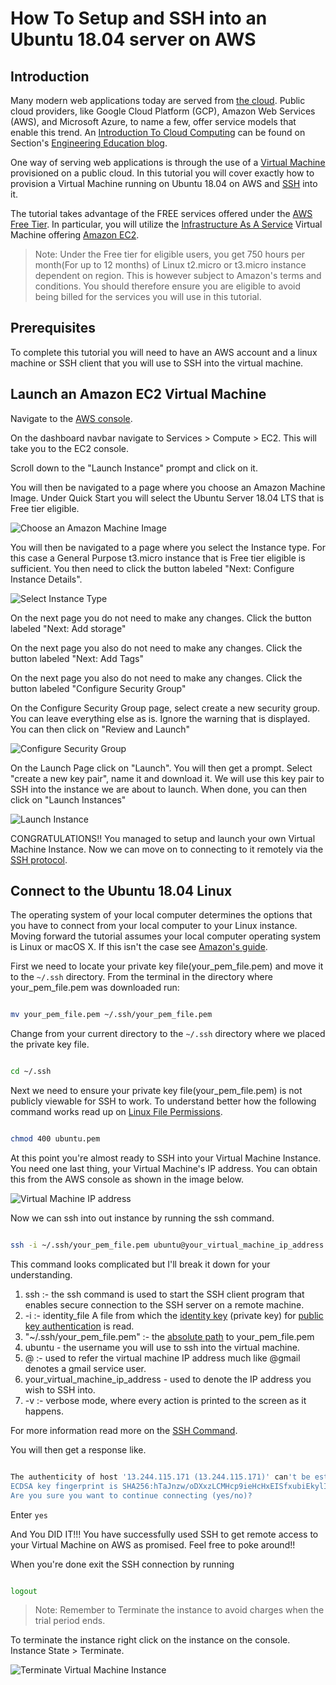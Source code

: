 # How To Setup and SSH into an Ubuntu 18.04 server on AWS

## Introduction

Many modern web applications today are served from [the cloud](https://en.wikipedia.org/wiki/Cloud_computing).
Public cloud providers, like Google Cloud Platform (GCP), Amazon Web Services (AWS), and Microsoft Azure, to name a few, offer service models that enable this trend. An [Introduction To Cloud Computing](https://www.section.io/engineering-education/introduction-to-cloud-computing/) can be found on Section's [Engineering Education blog](https://www.section.io/engineering-education/).

One way of serving web applications is through the use of a [Virtual Machine](https://en.wikipedia.org/wiki/Virtual_machine) provisioned on a public cloud. In this tutorial you will cover exactly how to provision a Virtual Machine running on Ubuntu 18.04 on AWS and [SSH](https://en.wikipedia.org/wiki/Secure_Shell) into it.

The tutorial takes advantage of the FREE services offered under the [AWS Free Tier](https://aws.amazon.com/free/?all-free-tier.sort-by=item.additionalFields.SortRank&all-free-tier.sort-order=asc). In particular, you will utilize the [Infrastructure As A Service](https://en.wikipedia.org/wiki/Infrastructure_as_a_service) Virtual Machine offering [Amazon EC2](https://aws.amazon.com/ec2/?did=ft_card&trk=ft_card).

>Note: Under the Free tier for eligible users, you get 750 hours per month(For up to 12 months) of Linux t2.micro or t3.micro instance dependent on region. This is however subject to Amazon's terms and conditions. You should therefore ensure you are eligible to avoid being billed for the services you will use in this tutorial.

## Prerequisites

To complete this tutorial you will need to have an AWS account and a linux machine or SSH client that you will use to SSH into the virtual machine.

## Launch an Amazon EC2 Virtual Machine

Navigate to the [AWS console](https://console.aws.amazon.com/).

On the dashboard navbar navigate to Services > Compute > EC2. This will take you to the EC2 console.

Scroll down to the "Launch Instance" prompt and click on it.

You will then be navigated to a page where you choose an Amazon Machine Image.
Under Quick Start you will select the Ubuntu Server 18.04 LTS that is Free tier eligible.

![Choose an Amazon Machine Image](ami.png)

You will then be navigated to a page where you select the Instance type.
For this case a General Purpose t3.micro instance that is Free tier eligible is sufficient.
You then need to click the button labeled "Next: Configure Instance Details".

![Select Instance Type](instance_type.png)

On the next page you do not need to make any changes.
Click the button labeled "Next: Add storage"

On the next page you also do not need to make any changes.
Click the button labeled "Next: Add Tags"

On the next page you also do not need to make any changes.
Click the button labeled "Configure Security Group"

On  the Configure Security Group page, select create a new security group.
You can leave everything else as is.
Ignore the warning that is displayed.
You can then click on "Review and Launch"

![Configure Security Group](configure_security_group.png)

On the Launch Page click on "Launch".
You will then get a prompt. Select "create a new key pair", name it and download it.
We will use this key pair to SSH into the instance we are about to launch.
When done, you can then click on "Launch Instances"

![Launch Instance](launch_instance.png)

CONGRATULATIONS!! You managed to setup and launch your own Virtual Machine Instance.
Now we can move on to connecting to it remotely via the [SSH protocol](https://www.ssh.com/ssh/protocol/).

## Connect to the Ubuntu 18.04 Linux

The operating system of your local computer determines the options that you have to connect from your local computer to your Linux instance.
Moving forward the tutorial assumes your local computer operating system is Linux or macOS X. If this isn't the case see [Amazon's guide](https://docs.aws.amazon.com/AWSEC2/latest/UserGuide/AccessingInstances.html?icmpid=docs_ec2_console).

First we need to locate your private key file(your_pem_file.pem) and move it to the ```~/.ssh``` directory.
From the terminal in the directory where your_pem_file.pem was downloaded run:

```bash

mv your_pem_file.pem ~/.ssh/your_pem_file.pem

```

Change from your current directory to the ```~/.ssh``` directory where we placed the private key file.

```bash

cd ~/.ssh

```

Next we need to ensure your private key file(your_pem_file.pem) is not publicly viewable for SSH to work. To understand better how the following command works read up on [Linux File Permissions](https://www.linux.com/training-tutorials/understanding-linux-file-permissions/).

```bash

chmod 400 ubuntu.pem

```

At this point you're almost ready to SSH into your Virtual Machine Instance.
You need one last thing, your Virtual Machine's IP address.
You can obtain this from the AWS console as shown in the image below.

![Virtual Machine IP address](ip_address.png)

Now we can ssh into out instance by running the ssh command.

```bash

ssh -i ~/.ssh/your_pem_file.pem ubuntu@your_virtual_machine_ip_address -v

```

This command looks complicated but I'll break it down for your understanding.

1. ssh :- the ssh command is used to start the SSH client program that enables secure connection to the SSH server on a remote machine.
2. -i :- identity_file A file from which the [identity key](https://www.ssh.com/ssh/identity-key) (private key) for [public key authentication](https://www.ssh.com/ssh/public-key-authentication) is read.
3. "~/.ssh/your_pem_file.pem" :- the [absolute path](https://www.linux.com/training-tutorials/absolute-path-vs-relative-path-linuxunix/) to your_pem_file.pem
4. ubuntu - the username you will use to ssh into the virtual machine.
5. @ :- used to refer the virtual machine IP address much like @gmail denotes a gmail service user.
6. your_virtual_machine_ip_address - used to denote the IP address you wish to SSH into.
7. -v :- verbose mode, where every action is printed to the screen as it happens.

For more information read more on the [SSH Command](https://www.ssh.com/ssh/command).

You will then get a response like.

``` bash

The authenticity of host '13.244.115.171 (13.244.115.171)' can't be established.
ECDSA key fingerprint is SHA256:hTaJnzw/oDXxzLCMHcp9ieHcHxEISfxubiEkylIhtkc.
Are you sure you want to continue connecting (yes/no)?

```

Enter ```yes```

And You DID IT!!! You have successfully used SSH to get remote access to your Virtual Machine on AWS as promised.
Feel free to poke around!!

When you're done exit the SSH connection by running

```bash

logout

```

>Note: Remember to Terminate the instance to avoid charges when the trial period ends.

To terminate the instance right click on the instance on the console.
Instance State > Terminate.

![Terminate Virtual Machine Instance](terminate_instance.png)
